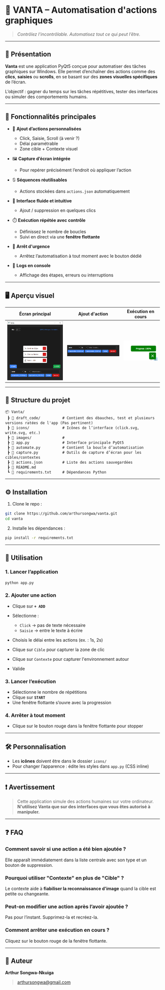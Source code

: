 # 🧠 VANTA – Automatisation d'actions graphiques

> *Contrôlez l’incontrôlable. Automatisez tout ce qui peut l’être.*

---

## 📌 Présentation

**Vanta** est une application PyQt5 conçue pour automatiser des tâches graphiques sur Windows. Elle permet d’enchaîner des actions comme des **clics**, **saisies** ou **scrolls**, en se basant sur des **zones visuelles spécifiques** de l’écran.

L’objectif : gagner du temps sur les tâches répétitives, tester des interfaces ou simuler des comportements humains.

---

## 🚀 Fonctionnalités principales

* 🎯 **Ajout d’actions personnalisées**

  * Click, Saisie, Scroll (à venir ?)
  * Délai paramétrable
  * Zone cible + Contexte visuel

* 🖼️ **Capture d’écran intégrée**

  * Pour repérer précisément l’endroit où appliquer l’action

* 🔃 **Séquences réutilisables**

  * Actions stockées dans `actions.json` automatiquement

* 🧭 **Interface fluide et intuitive**

  * Ajout / suppression en quelques clics

* ⏱️ **Exécution répétée avec contrôle**

  * Définissez le nombre de boucles
  * Suivi en direct via une **fenêtre flottante**

* 🛑 **Arrêt d'urgence**

  * Arrêtez l’automatisation à tout moment avec le bouton dédié

* 📄 **Logs en console**

  * Affichage des étapes, erreurs ou interruptions

---

## 🖥️ Aperçu visuel

| Écran principal         | Ajout d'action             | Exécution en cours              |
| ----------------------- | -------------------------- | ------------------------------- |
| ![images/Home.PNG](images/Home.PNG)    | ![](images/add.PNG)        | ![images/progress.PNG](images/progress.PNG)        |

---

## 🧩 Structure du projet
```
📦 Vanta/
 ┣ 📁 draft_code/          # Contient des ébauches, test et plusieurs versions ratées de l'app (Pas pertinent)
 ┣ 📁 icons/               # Icônes de l’interface (click.svg, write.svg, etc.)
 ┣ 📁 images/              # 
 ┣ 📄 app.py               # Interface principale PyQt5
 ┣ 📄 automate.py          # Contient la boucle d’automatisation
 ┣ 📄 capture.py           # Outils de capture d’écran pour les cibles/contextes
 ┣ 📄 actions.json         # Liste des actions sauvegardées
 ┣ 📄 README.md
 ┗ 📄 requirements.txt     # Dépendances Python
```
---

## ⚙️ Installation

1. Clone le repo :

```bash
git clone https://github.com/arthursongwa/vanta.git
cd vanta
```

2. Installe les dépendances :

```bash
pip install -r requirements.txt
```

---

## 🧪 Utilisation

### 1. Lancer l’application

```bash
python app.py
```

### 2. Ajouter une action

* Clique sur **`+ ADD`**
* Sélectionne :

  * `Click` → pas de texte nécessaire
  * `Saisie` → entre le texte à écrire
* Choisis le délai entre les actions (ex. : 1s, 2s)
* Clique sur `Cible` pour capturer la zone de clic
* Clique sur `Contexte` pour capturer l'environnement autour
* Valide

### 3. Lancer l’exécution

* Sélectionne le nombre de répétitions
* Clique sur **`START`**
* Une fenêtre flottante s’ouvre avec la progression

### 4. Arrêter à tout moment

* Clique sur le bouton rouge dans la fenêtre flottante pour stopper

---

## 🛠️ Personnalisation

* Les **icônes** doivent être dans le dossier `icons/`
* Pour changer l’apparence : édite les styles dans `app.py` (CSS inline)

---

## ❗ Avertissement

> Cette application simule des actions humaines sur votre ordinateur.
> **N'utilisez Vanta que sur des interfaces que vous êtes autorisé à manipuler.**

---

## ❓ FAQ

### Comment savoir si une action a été bien ajoutée ?

Elle apparaît immédiatement dans la liste centrale avec son type et un bouton de suppression.

### Pourquoi utiliser "Contexte" en plus de "Cible" ?

Le contexte aide à **fiabiliser la reconnaissance d'image** quand la cible est petite ou changeante.

### Peut-on modifier une action après l’avoir ajoutée ?

Pas pour l’instant. Supprimez-la et recréez-la.

### Comment arrêter une exécution en cours ?

Cliquez sur le bouton rouge de la fenêtre flottante.

---

## 👤 Auteur

**Arthur Songwa-Nkuiga**

> [arthursongwa@gmail.com](mailto:arthursongwa@gmail.com)